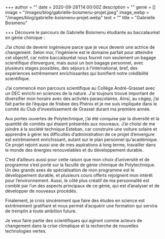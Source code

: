 +++
author = ""
date = 2020-09-28T14:00:00Z
description = ""
genie = []
image = "/images/blog/gabrielle-boismenu-projet.jpeg"
image_webp = "/images/blog/gabrielle-boismenu-projet.webp"
text = ""
title = "Gabrielle Boismenu"

+++
Découvre le parcours de Gabrielle Boismenu étudiante au baccalauréat en génie chimique :

J’ai choisi de devenir ingénieure parce que je veux devenir une actrice de changement. Selon moi, l’ingénierie est le domaine parfait pour atteindre cet objectif, car notre baccalauréat nous fournit non seulement un bagage scientifique d’envergure, mais aussi un bon bagage personnel, avec plusieurs stages possibles, des séjours à l’international, bref, des expériences extrêmement enrichissantes qui bonifient notre crédibilité scientifique. 

J’ai commencé mon parcours scientifique au Collège André-Grasset avec un DEC enrichi en sciences de la nature. J’ai toujours trouvé important de diversifier mon horaire avec des activités parascolaires. Ainsi, au cégep, j’ai fait partie de l’équipe de frisbee des Phénix et je me suis impliquée dans le comité du Club d’investissement de Grasset durant ma première année. 

Aux portes ouvertes de Polytechnique, j’ai été conquise par la diversité et la quantité de comités qui étaient présentés aux nouveaux. J’ai choisi de me joindre à la société technique Esteban, car construire une voiture solaire et apprendre à gérer les difficultés d’administration de ce projet d’envergure est extrêmement enrichissant, autant sur le plan personnel qu’académique. Ce projet rejoint aussi une de mes aspirations à long terme, travailler dans le monde des énergies renouvelables et du développement durable. 

C’est d’ailleurs aussi pour cette raison que mon choix d’université et de programme s’est porté sur la faculté de génie chimique de Polytechnique. Un des grands axes de spécialisation de mon programme est le développement durable, et plusieurs cours offerts rejoignent mon intérêt pour l’environnement. Aussi, le côté plus créatif de ma personnalité est comblé par l’un des aspects principaux de ce génie, qui est d’analyser et de développer de nouveaux procédés. 

Finalement, je crois sincèrement que faire des études en science est extrêmement gratifiant et nous permet d’acquérir une formation qui servira de tremplin à toute ambition future.

Je veux faire partie des scientifiques qui agiront comme acteurs de changement dans la crise climatique et la recherche de nouvelles technologies vertes.